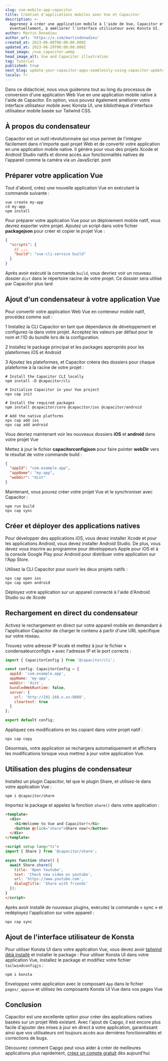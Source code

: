 ```yaml
---
slug: vue-mobile-app-capacitor
title: Création d'applications mobiles avec Vue et Capacitor
description: >-
  Apprenez à créer une application mobile à l'aide de Vue, Capacitor et,
  éventuellement, à améliorer l'interface utilisateur avec Konsta UI.
author: Martin Donadieu
author_url: 'https://x.com/martindonadieu'
created_at: 2023-06-08T00:00:00.000Z
updated_at: 2023-06-29T00:00:00.000Z
head_image: /vue_capacitor.webp
head_image_alt: Vue and Capacitor illustration
tag: Tutorial
published: true
next_blog: update-your-capacitor-apps-seamlessly-using-capacitor-updater
locale: fr
---
```


Dans ce didacticiel, nous vous guiderons tout au long du processus de conversion d'une application Web Vue en une application mobile native à l'aide de Capacitor. En option, vous pouvez également améliorer votre interface utilisateur mobile avec Konsta UI, une bibliothèque d'interface utilisateur mobile basée sur Tailwind CSS.

## À propos du condensateur

Capacitor est un outil révolutionnaire qui vous permet de l'intégrer facilement dans n'importe quel projet Web et de convertir votre application en une application mobile native. Il génère pour vous des projets Xcode et Android Studio natifs et donne accès aux fonctionnalités natives de l'appareil comme la caméra via un JavaScript. pont

## Préparer votre application Vue

Tout d'abord, créez une nouvelle application Vue en exécutant la commande suivante :

```shell
vue create my-app
cd my-app
npm install
```

Pour préparer votre application Vue pour un déploiement mobile natif, vous devrez exporter votre projet. Ajoutez un script dans votre fichier **packagejson** pour créer et copier le projet Vue :

```json
{
  "scripts": {
    // ...
    "build": "vue-cli-service build"
  }
}
```

Après avoir exécuté la commande `build`, vous devriez voir un nouveau dossier `dist` dans le répertoire racine de votre projet. Ce dossier sera utilisé par Capacitor plus tard

## Ajout d'un condensateur à votre application Vue

Pour convertir votre application Web Vue en conteneur mobile natif, procédez comme suit :

1 Installez la CLI Capacitor en tant que dépendance de développement et configurez-la dans votre projet. Acceptez les valeurs par défaut pour le nom et l'ID du bundle lors de la configuration.

2 Installez le package principal et les packages appropriés pour les plateformes iOS et Android

3 Ajoutez les plateformes, et Capacitor créera des dossiers pour chaque plateforme à la racine de votre projet :

```shell
# Install the Capacitor CLI locally
npm install -D @capacitor/cli

# Initialize Capacitor in your Vue project
npx cap init

# Install the required packages
npm install @capacitor/core @capacitor/ios @capacitor/android

# Add the native platforms
npx cap add ios
npx cap add android
```

Vous devriez maintenant voir les nouveaux dossiers **iOS** et **android** dans votre projet Vue

Mettez à jour le fichier **capacitorconfigjson** pour faire pointer **webDir** vers le résultat de votre commande build :

```json
{
  "appId": "com.example.app",
  "appName": "my-app",
  "webDir": "dist"
}
```

Maintenant, vous pouvez créer votre projet Vue et le synchroniser avec Capacitor :

```shell
npm run build
npx cap sync
```

## Créer et déployer des applications natives

Pour développer des applications iOS, vous devez installer Xcode et pour les applications Android, vous devez installer Android Studio. De plus, vous devez vous inscrire au programme pour développeurs Apple pour iOS et à la console Google Play pour Android pour distribuer votre application sur l'App Store.

Utilisez la CLI Capacitor pour ouvrir les deux projets natifs :

```shell
npx cap open ios
npx cap open android
```

Déployez votre application sur un appareil connecté à l'aide d'Android Studio ou de Xcode

## Rechargement en direct du condensateur

Activez le rechargement en direct sur votre appareil mobile en demandant à l'application Capacitor de charger le contenu à partir d'une URL spécifique sur votre réseau.

Trouvez votre adresse IP locale et mettez à jour le fichier « condensateurconfigts » avec l'adresse IP et le port corrects :

```javascript
import { CapacitorConfig } from '@capacitor/cli';

const config: CapacitorConfig = {
  appId: 'com.example.app',
  appName: 'my-app',
  webDir: 'dist',
  bundledWebRuntime: false,
  server: {
    url: 'http://192.168.x.xx:8080',
    cleartext: true
  }
};

export default config;
```

Appliquez ces modifications en les copiant dans votre projet natif :

```shell
npx cap copy
```

Désormais, votre application se rechargera automatiquement et affichera les modifications lorsque vous mettrez à jour votre application Vue.

## Utilisation des plugins de condensateur

Installez un plugin Capacitor, tel que le plugin Share, et utilisez-le dans votre application Vue :

```shell
npm i @capacitor/share
```

Importez le package et appelez la fonction `share()` dans votre application :

```html
<template>
  <div>
    <h1>Welcome to Vue and Capacitor!</h1>
    <button @click="share">Share now!</button>
  </div>
</template>

<script setup lang="ts">
import { Share } from '@capacitor/share';

async function share() {
  await Share.share({
    title: 'Open Youtube',
    text: 'Check new video on youtube',
    url: 'https://www.youtube.com',
    dialogTitle: 'Share with friends'
  });
}
</script>
```

Après avoir installé de nouveaux plugins, exécutez la commande « sync » et redéployez l'application sur votre appareil :

```
npx cap sync
```

## Ajout de l'interface utilisateur de Konsta

Pour utiliser Konsta UI dans votre application Vue, vous devez avoir [tailwind déjà installé](https://tailwindcsscom/docs/guides/vite/#vue) et installer le package :
Pour utiliser Konsta UI dans votre application Vue, installez le package et modifiez votre fichier `tailwindconfigjs` :

```shell
npm i konsta
```

Enveloppez votre application avec le composant `App` dans le fichier `pages/_appvue` et utilisez les composants Konsta UI Vue dans vos pages Vue

## Conclusion

Capacitor est une excellente option pour créer des applications natives basées sur un projet Web existant. Avec l'ajout de Capgo, il est encore plus facile d'ajouter des mises à jour en direct à votre application, garantissant ainsi que vos utilisateurs ont toujours accès aux dernières fonctionnalités et corrections de bugs.

Découvrez comment Capgo peut vous aider à créer de meilleures applications plus rapidement, [créez un compte gratuit](/register/) dès aujourd'hui